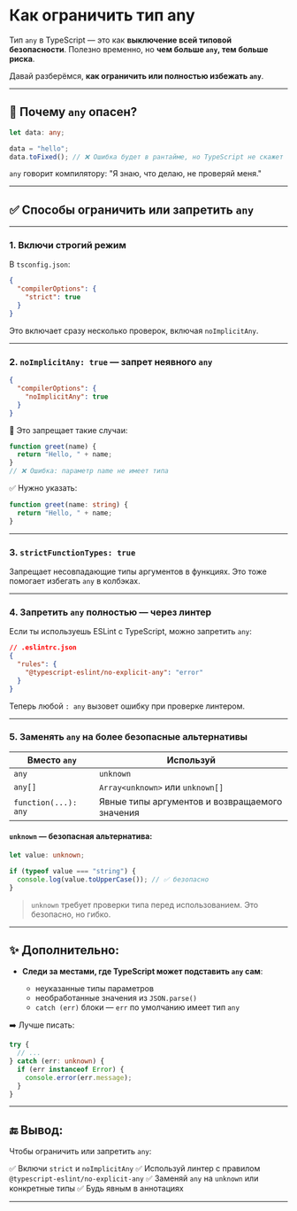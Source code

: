 # Как ограничить тип any

Тип `any` в TypeScript — это как **выключение всей типовой безопасности**. Полезно временно, но **чем больше `any`, тем больше риска**.

Давай разберёмся, **как ограничить или полностью избежать `any`**.

---

## 📌 Почему `any` опасен?

```ts
let data: any;

data = "hello";
data.toFixed(); // ❌ Ошибка будет в рантайме, но TypeScript не скажет
```

`any` говорит компилятору: "Я знаю, что делаю, не проверяй меня."

---

## ✅ Способы ограничить или запретить `any`

---

### 1. **Включи строгий режим**

В `tsconfig.json`:

```json
{
  "compilerOptions": {
    "strict": true
  }
}
```

Это включает сразу несколько проверок, включая `noImplicitAny`.

---

### 2. **`noImplicitAny: true`** — запрет неявного `any`

```json
{
  "compilerOptions": {
    "noImplicitAny": true
  }
}
```

📛 Это запрещает такие случаи:

```ts
function greet(name) {
  return "Hello, " + name;
}
// ❌ Ошибка: параметр name не имеет типа
```

✅ Нужно указать:

```ts
function greet(name: string) {
  return "Hello, " + name;
}
```

---

### 3. **`strictFunctionTypes: true`**

Запрещает несовпадающие типы аргументов в функциях. Это тоже помогает избегать `any` в колбэках.

---

### 4. **Запретить `any` полностью — через линтер**

Если ты используешь ESLint с TypeScript, можно запретить `any`:

```json
// .eslintrc.json
{
  "rules": {
    "@typescript-eslint/no-explicit-any": "error"
  }
}
```

Теперь любой `: any` вызовет ошибку при проверке линтером.

---

### 5. **Заменять `any` на более безопасные альтернативы**

| Вместо `any`         | Используй                                      |
| -------------------- | ---------------------------------------------- |
| `any`                | `unknown`                                      |
| `any[]`              | `Array<unknown>` или `unknown[]`               |
| `function(...): any` | Явные типы аргументов и возвращаемого значения |

#### `unknown` — безопасная альтернатива:

```ts
let value: unknown;

if (typeof value === "string") {
  console.log(value.toUpperCase()); // ✅ безопасно
}
```

> `unknown` требует проверки типа перед использованием. Это безопасно, но гибко.

---

## ✨ Дополнительно:

* **Следи за местами, где TypeScript может подставить `any` сам**:

  * неуказанные типы параметров
  * необработанные значения из `JSON.parse()`
  * `catch (err)` блоки — `err` по умолчанию имеет тип `any`

➡️ Лучше писать:

```ts
try {
  // ...
} catch (err: unknown) {
  if (err instanceof Error) {
    console.error(err.message);
  }
}
```

---

## 🔚 Вывод:

Чтобы ограничить или запретить `any`:

✅ Включи `strict` и `noImplicitAny`
✅ Используй линтер с правилом `@typescript-eslint/no-explicit-any`
✅ Заменяй `any` на `unknown` или конкретные типы
✅ Будь явным в аннотациях

---

